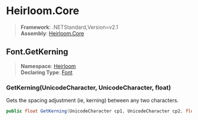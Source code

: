 # Heirloom.Core

> **Framework**: .NETStandard,Version=v2.1  
> **Assembly**: [Heirloom.Core][0]  

## Font.GetKerning

> **Namespace**: [Heirloom][0]  
> **Declaring Type**: [Font][1]  

### GetKerning(UnicodeCharacter, UnicodeCharacter, float)

Gets the spacing adjustment (ie, kerning) between any two characters.

```cs
public float GetKerning(UnicodeCharacter cp1, UnicodeCharacter cp2, float size)
```

[0]: ../../../Heirloom.Core.md
[1]: ../Font.md
